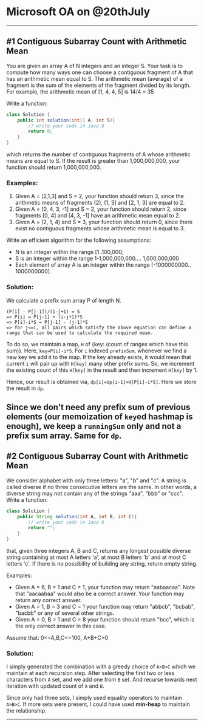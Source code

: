 # Microsoft OA on @20thJuly

---

## #1 Contiguous Subarray Count with Arithmetic Mean

You are given an array A of N integers and an integer S. Your task is to compute how many ways one can choose
a contiguous fragment of A that has an arithmetic mean equal to S. The arithmetic mean (average) of a fragment is
the sum of the elements of the fragment divided by its length. For example, the arithmetic mean of [1, 4, 4, 5] is
14/4 = 35

Write a function:
```java
class Solution {
    public int solution(int[] A, int S){
        // write your code in Java 8
        return 0;
    }
}
```

which returns the number of contiguous fragments of A whose arithmetic means are equal to S.
If the result is greater than 1,000,000,000, your function should return 1,000,000,000.

### Examples:
1. Given A = [2,1,3] and S = 2, your function should return
   3, since the arithmetic means of fragments (2), (1, 3] and
   [2, 1, 3] are equal to 2.
2. Given A = [0, 4, 3, -1] and S = 2, your function should
   return 2, since fragments [0, 4] and [4, 3, -1] have an
   arithmetic mean equal to 2.
3. Given A = [2, 1, 4) and S = 3, your function should return
   0, since there exist no contiguous fragments whose
   arithmetic mean is equal to 3.


Write an efficient algorithm for the following assumptions:
- N is an integer within the range [1..100,000;
- S is an integer within the range 1-1,000,000,000.... 1,000,000,000
- Each element of array A is an integer within
the range [-1000000000.. 1000000000].

### Solution:

We calculate a prefix sum array P of length N.

```
(P[i] - P[j-1])/(i-j+1) = S
=> P[i] = P[j-1] + (i-j+1)*S
=> P[i]-i*S = P[j-1] - (j-1)*S
=> for j<=i, all pairs which satisfy the above equation can define a range that can be used to calculate the required mean.
```
To do so, we maintain a map, `H` of {key: (count of ranges which have this sum)}. Here, `key=P[i]-i*S`. 
For `i` indexed `prefixSum`, whenever we find a new key we add it to the map. If the key already exists, it would mean that 
current `i` will pair up with `H[key]` many other prefix sums. So, we increment the existing count of this `H[key]` in the 
result and then increment `H[key]` by 1.

Hence, our result is obtained via, `dp[i]=dp[i-1]+H[P[i]-i*S]`. Here we store the result in `dp`.

Since we don't need any prefix sum of previous elements (our memoization of `key`ed hashmap is enough), we keep a `runningSum` 
only and not a prefix sum array. Same for `dp`.
---

## #2 Contiguous Subarray Count with Arithmetic Mean

We consider alphabet with only three letters: "a", "b" and "c". A string is called diverse if no three consecutive
letters are the same. In other words, a diverse string may not contain any of the strings "aaa", "bbb" or "ccc".
Write a function:
```java
class Solution {
    public String solution(int A, int B, int C){
        // write your code in Java 8
        return "";
    } 
}
```
that, given three integers A, B and C, returns any longest possible diverse string containing at most A letters 'a', at
most B letters 'b' and at most C letters 'c'. If there is no possibility of building any string, return empty string.

Examples:
- Given A = 6, B = 1 and C = 1, your function may return
   "aabaacaa". Note that "aacaabaa" would also be a correct
   answer. Your function may return any correct answer. 
- Given A = 1, B = 3 and C = 1 your function may return
   "abbcb", "bcbab", "bacbb" or any of several other strings. 
- Given A = 0, B = 1 and C = 8 your function should return
   "bcc", which is the only correct answer in this case.
  
Assume that: 0<=A,B,C<=100, A+B+C>0

### Solution:

I simply generated the combination with a greedy choice of `A>B>C` which we maintain at each recursion step. After selecting 
the first two or less characters from `A` set, and we add one from `B` set. And recurse towards next iteration with updated 
count of `A` and `B`.

Since only had three sets, I simply used equality operators to maintain `A>B>C`. If more sets were present, I could have 
used **min-heap** to maintain the relationship.  

---

## 